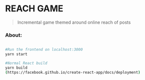 # REACH GAME

> Incremental game themed around online reach of posts

### About:

```bash

#Run the frontend on localhost:3000
yarn start

#Normal React build
yarn build
(https://facebook.github.io/create-react-app/docs/deployment)

```
